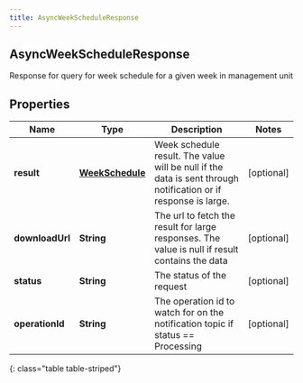 ```yaml
---
title: AsyncWeekScheduleResponse
---
```

## AsyncWeekScheduleResponse
Response for query for week schedule for a given week in management unit

## Properties

|Name | Type | Description | Notes|
|------------ | ------------- | ------------- | -------------|
| **result** | [**WeekSchedule**](WeekSchedule.html) | Week schedule result. The value will be null if the data is sent through notification or if response is large. | [optional] |
| **downloadUrl** | **String** | The url to fetch the result for large responses. The value is null if result contains the data | [optional] |
| **status** | **String** | The status of the request | [optional] |
| **operationId** | **String** | The operation id to watch for on the notification topic if status == Processing | [optional] |
{: class="table table-striped"}


